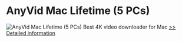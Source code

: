 # AnyVid Mac Lifetime (5 PCs)
![AnyVid Mac Lifetime (5 PCs)](https://mycommerce.akamaized.net/api/pimages/P300811064/BIG/300811064.PNG)
Best 4K video downloader for Mac
[>> Detailed information](https://secure.shareit.com/shareit/product.html?productid=300811064&affiliateid=200057808)